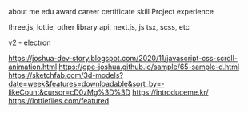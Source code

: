 about me 
edu
award
career
certificate
skill
Project
experience

three.js, lottie, other library
api, next.js, js
tsx, scss, etc

v2 - electron

https://joshua-dev-story.blogspot.com/2020/11/javascript-css-scroll-animation.html
https://gpe-joshua.github.io/sample/65-sample-d.html
https://sketchfab.com/3d-models?date=week&features=downloadable&sort_by=-likeCount&cursor=cD0zMg%3D%3D
https://introduceme.kr/
https://lottiefiles.com/featured